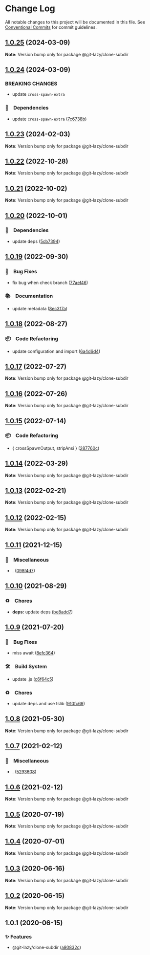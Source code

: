 # Change Log

All notable changes to this project will be documented in this file.
See [Conventional Commits](https://conventionalcommits.org) for commit guidelines.

## [1.0.25](https://github.com/bluelovers/ws-git-lazy/compare/@git-lazy/clone-subdir@1.0.24...@git-lazy/clone-subdir@1.0.25) (2024-03-09)

**Note:** Version bump only for package @git-lazy/clone-subdir





## [1.0.24](https://github.com/bluelovers/ws-git-lazy/compare/@git-lazy/clone-subdir@1.0.23...@git-lazy/clone-subdir@1.0.24) (2024-03-09)


### BREAKING CHANGES

* update `cross-spawn-extra`



### 📌　Dependencies

* update `cross-spawn-extra` ([7c6738b](https://github.com/bluelovers/ws-git-lazy/commit/7c6738bae57dd640cbb75f5d3b5d6bdf5f3ddfce))



## [1.0.23](https://github.com/bluelovers/ws-git-lazy/compare/@git-lazy/clone-subdir@1.0.22...@git-lazy/clone-subdir@1.0.23) (2024-02-03)

**Note:** Version bump only for package @git-lazy/clone-subdir





## [1.0.22](https://github.com/bluelovers/ws-git-lazy/compare/@git-lazy/clone-subdir@1.0.21...@git-lazy/clone-subdir@1.0.22) (2022-10-28)

**Note:** Version bump only for package @git-lazy/clone-subdir





## [1.0.21](https://github.com/bluelovers/ws-git-lazy/compare/@git-lazy/clone-subdir@1.0.20...@git-lazy/clone-subdir@1.0.21) (2022-10-02)

**Note:** Version bump only for package @git-lazy/clone-subdir





## [1.0.20](https://github.com/bluelovers/ws-git-lazy/compare/@git-lazy/clone-subdir@1.0.19...@git-lazy/clone-subdir@1.0.20) (2022-10-01)



### 📌　Dependencies

* update deps ([5cb7394](https://github.com/bluelovers/ws-git-lazy/commit/5cb739437c77472bd6bc434ce55f845f4214f738))



## [1.0.19](https://github.com/bluelovers/ws-git-lazy/compare/@git-lazy/clone-subdir@1.0.18...@git-lazy/clone-subdir@1.0.19) (2022-09-30)



### 🐛　Bug Fixes

* fix bug when check branch ([77aef46](https://github.com/bluelovers/ws-git-lazy/commit/77aef4631ea89c4927d0e22ad0327ee85e3e413c))


### 📚　Documentation

* update metadata ([8ec317a](https://github.com/bluelovers/ws-git-lazy/commit/8ec317aa3c7980d250ea96e1d97e3c303b4e3f6e))



## [1.0.18](https://github.com/bluelovers/ws-git-lazy/compare/@git-lazy/clone-subdir@1.0.17...@git-lazy/clone-subdir@1.0.18) (2022-08-27)



### 📦　Code Refactoring

* update configuration and import ([6a4d6d4](https://github.com/bluelovers/ws-git-lazy/commit/6a4d6d418dcf351e88a44dcb252269781820309a))



## [1.0.17](https://github.com/bluelovers/ws-git-lazy/compare/@git-lazy/clone-subdir@1.0.16...@git-lazy/clone-subdir@1.0.17) (2022-07-27)

**Note:** Version bump only for package @git-lazy/clone-subdir





## [1.0.16](https://github.com/bluelovers/ws-git-lazy/compare/@git-lazy/clone-subdir@1.0.15...@git-lazy/clone-subdir@1.0.16) (2022-07-26)

**Note:** Version bump only for package @git-lazy/clone-subdir





## [1.0.15](https://github.com/bluelovers/ws-git-lazy/compare/@git-lazy/clone-subdir@1.0.14...@git-lazy/clone-subdir@1.0.15) (2022-07-14)


### 📦　Code Refactoring

* { crossSpawnOutput, stripAnsi } ([287760c](https://github.com/bluelovers/ws-git-lazy/commit/287760c0cc6a540a6d7e2d561afeb9ba5d737d8f))





## [1.0.14](https://github.com/bluelovers/ws-git-lazy/compare/@git-lazy/clone-subdir@1.0.13...@git-lazy/clone-subdir@1.0.14) (2022-03-29)

**Note:** Version bump only for package @git-lazy/clone-subdir





## [1.0.13](https://github.com/bluelovers/ws-git-lazy/compare/@git-lazy/clone-subdir@1.0.12...@git-lazy/clone-subdir@1.0.13) (2022-02-21)

**Note:** Version bump only for package @git-lazy/clone-subdir





## [1.0.12](https://github.com/bluelovers/ws-git-lazy/compare/@git-lazy/clone-subdir@1.0.11...@git-lazy/clone-subdir@1.0.12) (2022-02-15)

**Note:** Version bump only for package @git-lazy/clone-subdir





## [1.0.11](https://github.com/bluelovers/ws-git-lazy/compare/@git-lazy/clone-subdir@1.0.10...@git-lazy/clone-subdir@1.0.11) (2021-12-15)


### 🔖　Miscellaneous

* . ([098f4d7](https://github.com/bluelovers/ws-git-lazy/commit/098f4d705517f0efeef7ef5e9a15c0a16038bb4b))





## [1.0.10](https://github.com/bluelovers/ws-git-lazy/compare/@git-lazy/clone-subdir@1.0.9...@git-lazy/clone-subdir@1.0.10) (2021-08-29)


### ♻️　Chores

* **deps:** update deps ([be8add7](https://github.com/bluelovers/ws-git-lazy/commit/be8add78b800730f5056f777b1a94dcf329801ea))





## [1.0.9](https://github.com/bluelovers/ws-git-lazy/compare/@git-lazy/clone-subdir@1.0.8...@git-lazy/clone-subdir@1.0.9) (2021-07-20)


### 🐛　Bug Fixes

* miss await ([8efc364](https://github.com/bluelovers/ws-git-lazy/commit/8efc3641224cfc87b1ddd9796964d53e44f3eaec))


### 🛠　Build System

* update .js ([c6f64c5](https://github.com/bluelovers/ws-git-lazy/commit/c6f64c52d8aafa63d2e4424bdc36192fe413733f))


### ♻️　Chores

* update deps and use tslib ([910fc69](https://github.com/bluelovers/ws-git-lazy/commit/910fc69537675a16bd0c27bf8d6878196eee51d6))





## [1.0.8](https://github.com/bluelovers/ws-git-lazy/compare/@git-lazy/clone-subdir@1.0.7...@git-lazy/clone-subdir@1.0.8) (2021-05-30)

**Note:** Version bump only for package @git-lazy/clone-subdir





## [1.0.7](https://github.com/bluelovers/ws-git-lazy/compare/@git-lazy/clone-subdir@1.0.6...@git-lazy/clone-subdir@1.0.7) (2021-02-12)


### 🔖　Miscellaneous

* . ([5293608](https://github.com/bluelovers/ws-git-lazy/commit/529360849e1fb6e74278be035363614635572081))





## [1.0.6](https://github.com/bluelovers/ws-git-lazy/compare/@git-lazy/clone-subdir@1.0.5...@git-lazy/clone-subdir@1.0.6) (2021-02-12)

**Note:** Version bump only for package @git-lazy/clone-subdir





## [1.0.5](https://github.com/bluelovers/ws-git-lazy/compare/@git-lazy/clone-subdir@1.0.4...@git-lazy/clone-subdir@1.0.5) (2020-07-19)

**Note:** Version bump only for package @git-lazy/clone-subdir





## [1.0.4](https://github.com/bluelovers/ws-git-lazy/compare/@git-lazy/clone-subdir@1.0.3...@git-lazy/clone-subdir@1.0.4) (2020-07-01)

**Note:** Version bump only for package @git-lazy/clone-subdir





## [1.0.3](https://github.com/bluelovers/ws-git-lazy/compare/@git-lazy/clone-subdir@1.0.2...@git-lazy/clone-subdir@1.0.3) (2020-06-16)

**Note:** Version bump only for package @git-lazy/clone-subdir





## [1.0.2](https://github.com/bluelovers/ws-git-lazy/compare/@git-lazy/clone-subdir@1.0.1...@git-lazy/clone-subdir@1.0.2) (2020-06-15)

**Note:** Version bump only for package @git-lazy/clone-subdir





## 1.0.1 (2020-06-15)


### ✨ Features

*  @git-lazy/clone-subdir ([a80832c](https://github.com/bluelovers/ws-git-lazy/commit/a80832c60115ebaacf21ed2f890c45888f0efadf))
